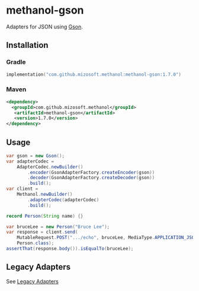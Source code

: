 # methanol-gson

Adapters for JSON using [Gson][gson].

## Installation

### Gradle

```kotlin
implementation("com.github.mizosoft.methanol:methanol-gson:1.7.0")
```

### Maven

```xml
<dependency>
  <groupId>com.github.mizosoft.methanol</groupId>
   <artifactId>methanol-gson</artifactId>
   <version>1.7.0</version>
</dependency>
```

## Usage

```java
var gson = new Gson();
var adapterCodec =
    AdapterCodec.newBuilder()
        .encoder(GsonAdapterFactory.createEncoder(gson))
        .decoder(GsonAdapterFactory.createDecoder(gson))
        .build();
var client =
    Methanol.newBuilder()
        .adapterCodec(adapterCodec)
        .build();

record Person(String name) {}

var bruceLee = new Person("Bruce Lee");
var response = client.send(
    MutableRequest.POST(".../echo", bruceLee, MediaType.APPLICATION_JSON),
    Person.class);
assertThat(response.body()).isEqualTo(bruceLee);
```

## Legacy Adapters

See [Legacy Adapters](https://mizosoft.github.io/methanol/legacy_adapters/)

[gson]: https://github.com/google/gson
